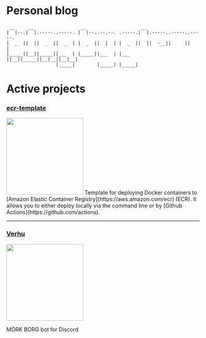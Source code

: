# Personal blog

```
 __     __                 __                    __                      
|  |--.|  |.-----..-----. |  |--..--.--. .-----.|  |.-----..-----..-----.
|  _  ||  ||  _  ||  _  | |  _  ||  |  | |  _  ||  ||  -__||     ||     |
|_____||__||_____||___  | |_____||___  | |___  ||__||_____||__|__||__|__|
                  |_____|        |_____| |_____|                         

```

# Active projects

### [ecr-template](../../../ecr-template)
<img src="https://repository-images.githubusercontent.com/506043534/2a6e120c-bd26-4ea9-99f0-2e42431a47b4" width="200">
Template for deploying Docker containers to [Amazon Elastic Container 
Registry](https://aws.amazon.com/ecr) (ECR). It allows you to either deploy 
locally via the command line or by [Github Actions](https://github.com/actions).

---

### [Verhu](../../../verhu)
<img src="https://repository-images.githubusercontent.com/504374164/6fa03ba0-7052-4d1f-9eac-6710dad1a17b" width="200">

MÖRK BORG bot for Discord

<!--
**replicant0wnz/replicant0wnz** is a ✨ _special_ ✨ repository because its `README.md` (this file) appears on your GitHub profile.

Here are some ideas to get you started:

- 🌱 I’m currently learning ...
- 👯 I’m looking to collaborate on ...
- 🤔 I’m looking for help with ...
- 💬 Ask me about ...
- 📫 How to reach me: ...
- 😄 Pronouns: ...
- ⚡ Fun fact: ...
-->
